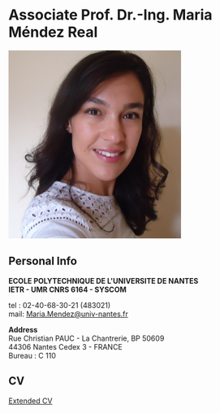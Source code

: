 Associate Prof. Dr.-Ing. Maria Méndez Real
============

<img src="/my_picture.JPG" width="340" height="370" />    

Personal Info
-----

**ECOLE POLYTECHNIQUE DE L'UNIVERSITE DE NANTES**<br/>
**IETR - UMR CNRS 6164 - SYSCOM**

tel : 02-40-68-30-21 (483021)<br/>
mail: Maria.Mendez@univ-nantes.fr

**Address**<br/>
Rue Christian PAUC - La Chantrerie, BP 50609<br/>
44306 Nantes Cedex 3 - FRANCE<br/>
Bureau : C 110


CV
-------

[Extended CV](cv_2020_2pages.pdf)

